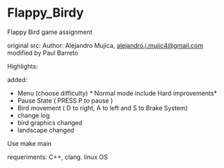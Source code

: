 # Flappy_Birdy
Flappy Bird game assignment

original src:  Author: Alejandro Mujica, alejandro.j.mujic4@gmail.com
modified by Paul Barreto


Highlights:

added:
- Menu (choose difficulty) * Normal mode include Hard improvements* 
- Pause State ( PRESS P to pause )
- Bird movement ( D to right, A to left and S  to Brake System)
- change log 
- bird graphics changed
- landscape changed


Use make main 


requeriments: C++, clang.
linux OS 


